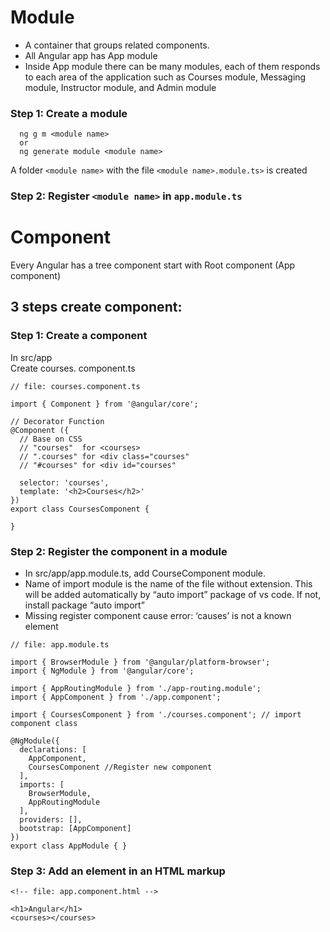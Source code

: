 # Module
<ul>
  <li>A container that groups related components. </li>
  <li>All Angular app has App module</li>
  <li>Inside App module there can be many modules, each of them responds to each area of the application such as Courses module, Messaging module, Instructor module, and Admin module</li>
</ul>

### Step 1: Create a module

```
  ng g m <module name>
  or
  ng generate module <module name>
```
A folder ```<module name>``` with the file ```<module name>.module.ts>``` is created
### Step 2: Register ```<module name>``` in ```app.module.ts```






# Component
Every Angular has a tree component start with Root component (App component)<br>
## 3 steps create component:

### Step 1: Create a component
In src/app<br>
Create courses. component.ts<br>
```
// file: courses.component.ts

import { Component } from '@angular/core';

// Decorator Function
@Component ({
  // Base on CSS
  // "courses"  for <courses>                  
  // ".courses" for <div class="courses"       
  // "#courses" for <div id="courses"          

  selector: 'courses',
  template: '<h2>Courses</h2>' 
})
export class CoursesComponent {

}
```

### Step 2: Register the component in a module
<ul>
  <li>In src/app/app.module.ts, add CourseComponent module.</li>
  <li>Name of import module is the name of the file without extension. This will be added automatically by “auto import” package of vs code. If not, install package “auto import”</li>
  <li>Missing register component cause error: ‘causes’ is not a known element</li>
</ul>

```
// file: app.module.ts 

import { BrowserModule } from '@angular/platform-browser';
import { NgModule } from '@angular/core';

import { AppRoutingModule } from './app-routing.module';
import { AppComponent } from './app.component';

import { CoursesComponent } from './courses.component'; // import component class

@NgModule({
  declarations: [
    AppComponent,
    CoursesComponent //Register new component
  ],
  imports: [
    BrowserModule,
    AppRoutingModule
  ],
  providers: [],
  bootstrap: [AppComponent]
})
export class AppModule { }

```

### Step 3: Add an element in an HTML markup
```
<!-- file: app.component.html -->

<h1>Angular</h1>
<courses></courses>

```
